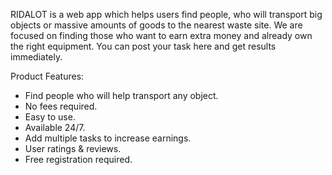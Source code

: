 RIDALOT is a web app which helps users find people, who will transport big objects or massive amounts of goods to the nearest waste site. We are focused on finding those who want to earn extra money and already own the right equipment. You can post your task here and get results immediately.

Product Features: 
- Find people who will help transport any object.
- No fees required.
- Easy to use.
- Available 24/7.
- Add multiple tasks to increase earnings.
- User ratings & reviews.
- Free registration required.
